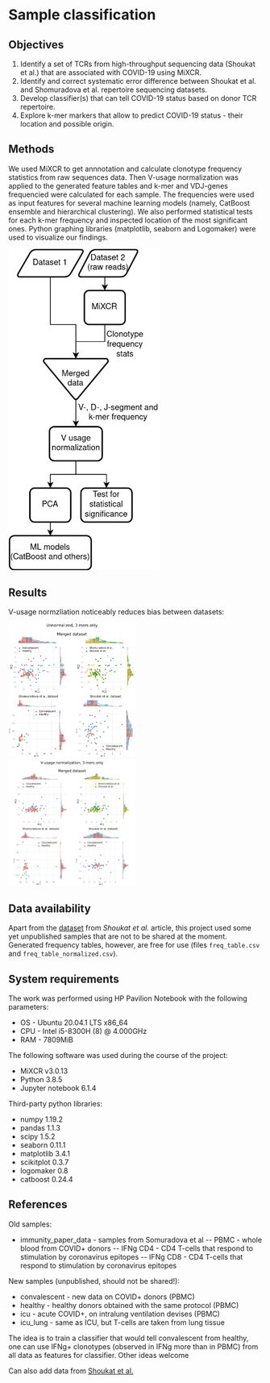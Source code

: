 # Sample classification

## Objectives
1. Identify a set of TCRs from high-throughput sequencing data (Shoukat et al.) that are associated with COVID-19 using MiXCR.
2. Identify and correct systematic error difference between Shoukat et al. and Shomuradova et al. repertoire sequencing datasets.
3. Develop classifier(s) that can tell COVID-19 status based on donor TCR repertoire.
4. Explore k-mer markers that allow to predict COVID-19 status - their location and possible origin.

## Methods

We used MiXCR to get annnotation and calculate clonotype frequency statistics from raw sequences data. Then V-usage normalization was applied to the generated feature tables and k-mer and VDJ-genes frequencied were calculated for each sample. The frequencies were used as input features for several machine learning models (namely, CatBoost ensemble and hierarchical clustering). We also performed statistical tests for each k-mer frequency and inspected location of the most significant ones. Python graphing libraries (matplotlib, seaborn and Logomaker) were used to visualize our findings.

<img src="plots/Flowchart.png" width="300">

## Results

V-usage normzliation noticeably reduces bias between datasets:

<p float="left">
  <img src="plots/kmer_jointplot_unnormalized.jpg" width="50%" />
  <img src="plots/V-usage normalization 3-mers only.png" width="50%" /> 
</p>


## Data availability
Apart from the [dataset](https://www.ebi.ac.uk/ena/browser/view/PRJEB38339) from _Shoukat et al._ article, this project used some yet unpublished samples that are not to be shared at the moment. Generated frequency tables, however, are free for use (files `freq_table.csv` and `freq_table_normalized.csv`).

## System requirements 

The work was performed using HP Pavilion Notebook with the following parameters:
* OS - Ubuntu 20.04.1 LTS x86_64 
* CPU - Intel i5-8300H (8) @ 4.000GHz
* RAM - 7809MiB

The following software was used during the course of the project:
* MiXCR v3.0.13
* Python 3.8.5
* Jupyter notebook 6.1.4

Third-party python libraries:
* numpy 1.19.2
* pandas 1.1.3
* scipy 1.5.2
* seaborn 0.11.1
* matplotlib 3.4.1
* scikitplot 0.3.7
* logomaker 0.8 
* catboost 0.24.4

## References 



Old samples:

- immunity_paper_data - samples from Somuradova et al
-- PBMC - whole blood from COVID+ donors
-- IFNg CD4 - CD4 T-cells that respond to stimulation by coronavirus epitopes
-- IFNg CD8 - CD4 T-cells that respond to stimulation by coronavirus epitopes

New samples (unpublished, should not be shared!):

- convalescent - new data on COVID+ donors (PBMC)
- healthy - healthy donors obtained with the same protocol (PBMC)
- icu - acute COVID+, on intralung ventilation devises (PBMC)
- icu_lung - same as ICU, but T-cells are taken from lung tissue

The idea is to train a classifier that would tell convalescent from healthy, one can use IFNg+ clonotypes (observed in IFNg more than in PBMC) from all data as features for classifier. Other ideas welcome

Can also add data from [Shoukat et al.](https://www.sciencedirect.com/science/article/pii/S2666379121000033)
